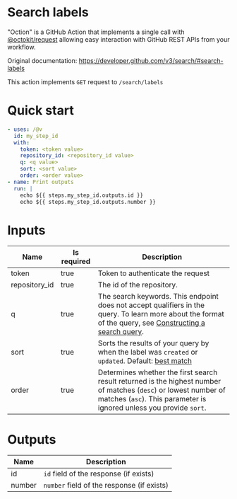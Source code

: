# Search labels

"Oction" is a GitHub Action that implements a single call with 
[@octokit/request](https://www.npmjs.com/package/@octokit/request)
allowing easy interaction with GitHub REST APIs from your workflow.

Original documentation: https://developer.github.com/v3/search/#search-labels

This action implements `GET` request to `/search/labels`


# Quick start

```yaml
- uses: /@v
  id: my_step_id
  with:
    token: <token value>
    repository_id: <repository_id value>
    q: <q value>
    sort: <sort value>
    order: <order value>
- name: Print outputs
  run: |
    echo ${{ steps.my_step_id.outputs.id }}
    echo ${{ steps.my_step_id.outputs.number }}
```


# Inputs

| Name | Is required | Description |
|---|---|---|
|token|true|Token to authenticate the request
|repository_id|true|The id of the repository.
|q|true|The search keywords. This endpoint does not accept qualifiers in the query. To learn more about the format of the query, see [Constructing a search query](https://developer.github.com/v3/search/#constructing-a-search-query).
|sort|true|Sorts the results of your query by when the label was `created` or `updated`. Default: [best match](https://developer.github.com/v3/search/#ranking-search-results)
|order|true|Determines whether the first search result returned is the highest number of matches (`desc`) or lowest number of matches (`asc`). This parameter is ignored unless you provide `sort`.

# Outputs

| Name | Description |
|---|---|
|id|`id` field of the response (if exists)|
|number|`number` field of the response (if exists)|


